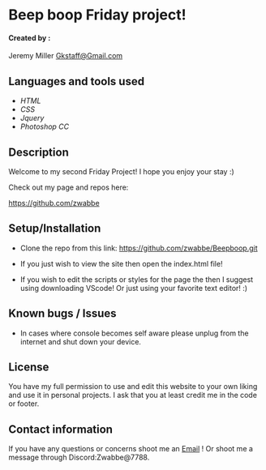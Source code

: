 # Beep boop Friday project!




#### Created by :

Jeremy Miller 
<Gkstaff@Gmail.com>

## Languages and tools used

* _HTML_
* _CSS_
* _Jquery_
* _Photoshop CC_


## Description 

Welcome to my second Friday Project! I hope you enjoy your stay :)


Check out my page and repos here:

https://github.com/zwabbe


## Setup/Installation 

* Clone the repo from this link: https://github.com/zwabbe/Beepboop.git

* If you just wish to view the site then open the index.html file!
 * If you wish to edit the scripts or styles for the page the then I suggest using downloading VScode! Or just using your favorite text editor! :)


## Known bugs / Issues

* In cases where console becomes self aware please unplug from the internet and shut down your device. 


## License 

You have my full permission to use and edit this website to your own liking and use it in personal projects. I ask that you at least credit me in the code or footer. 

## Contact information

If you have any questions or concerns shoot me an [Email](mailto:gkstaff@gmail.com) ! Or shoot me a message through Discord:Zwabbe@7788.



